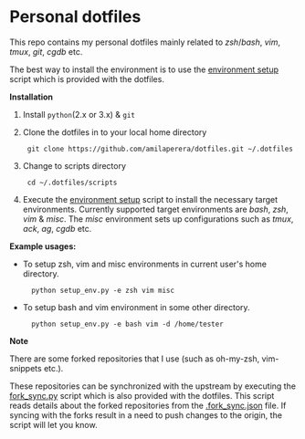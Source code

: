 Personal dotfiles
=================

This repo contains my personal dotfiles mainly related to _zsh_/_bash_, _vim_, _tmux_, _git_, _cgdb_ etc.

The best way to install the environment is to use the
[environment setup](https://github.com/amilaperera/dotfiles/blob/master/scripts/setup_env.py) script which is provided with the
dotfiles.

**Installation**

1. Install `python`(2.x or 3.x) & `git`

2. Clone the dotfiles in to your local home directory

        git clone https://github.com/amilaperera/dotfiles.git ~/.dotfiles

3. Change to scripts directory

        cd ~/.dotfiles/scripts

4. Execute the [environment setup](https://github.com/amilaperera/dotfiles/blob/master/scripts/setup_env.py)
script to install the necessary target environments. Currently supported target environments are
_bash_, _zsh_, _vim_ & _misc_. The _misc_ environment sets up configurations such as _tmux_, _ack_, _ag_, _cgdb_ etc.

**Example usages:**

* To setup zsh, vim and misc environments in current user's home directory.

        python setup_env.py -e zsh vim misc

* To setup bash and vim environment in some other directory.

        python setup_env.py -e bash vim -d /home/tester


**Note**

There are some forked repositories that I use (such as oh-my-zsh, vim-snippets etc.).

These repositories can be synchronized with the upstream by executing the
[fork_sync.py](https://github.com/amilaperera/dotfiles/blob/master/scripts/fork_sync.py) script which is also provided with the dotfiles.
This script reads details about the forked repositories from the
[.fork_sync.json](https://github.com/amilaperera/dotfiles/blob/master/scripts/.fork_sync.json) file.
If syncing with the forks result in a need to push changes to the origin, the script will let you know.

